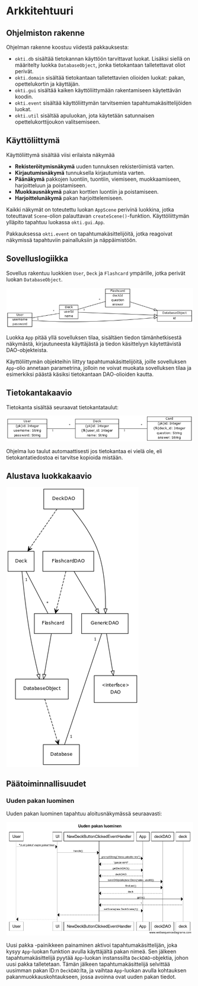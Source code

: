 # Arkkitehtuuri

## Ohjelmiston rakenne

Ohjelman rakenne koostuu viidestä pakkauksesta:

* `okti.db` sisältää tietokannan käyttöön tarvittavat luokat. Lisäksi siellä on määritelty luokka `DatabaseObject`, jonka tietokantaan talletettavat oliot perivät.
* `okti.domain` sisältää tietokantaan talletettavien olioiden luokat: pakan, opettelukortin ja käyttäjän.
* `okti.gui` sisältää kaiken käyttöliittymään rakentamiseen käytettävän koodin.
* `okti.event` sisältää käyttöliittymän tarvitsemien tapahtumakäsittelijöiden luokat.
* `okti.util` sisältää apuluokan, jota käytetään satunnaisen opettelukorttijoukon valitsemiseen.

## Käyttöliittymä

Käyttöliittymä sisältää viisi erilaista näkymää

* __Rekisteröitymisnäkymä__ uuden tunnuksen rekisteröimistä varten.
* __Kirjautumisnäkymä__ tunnuksella kirjautumista varten.
* __Päänäkymä__ pakkojen luontiin, tuontiin, viemiseen, muokkaamiseen, harjoitteluun ja poistamiseen.
* __Muokkausnäkymä__ pakan korttien luontiin ja poistamiseen.
* __Harjoittelunäkymä__ pakan harjoittelemiseen.

Kaikki näkymät on toteutettu luokan `AppScene` perivinä luokkina, jotka toteuttavat `Scene`-olion palauttavan `createScene()`-funktion. Käyttöliittymän ylläpito tapahtuu luokassa `okti.gui.App`.

Pakkauksessa `okti.event` on tapahtumakäsittelijöitä, jotka reagoivat näkymissä tapahtuviin painalluksiin ja näppäimistöön.

## Sovelluslogiikka

Sovellus rakentuu luokkien `User`, `Deck` ja `Flashcard` ympärille, jotka perivät luokan `DatabaseObject`.

![Looginen datamalli](https://github.com/Kalakuh/ohte/blob/master/dokumentaatio/data_model.png)

Luokka `App` pitää yllä sovelluksen tilaa, sisältäen tiedon tämänhetkisestä näkymästä, kirjautuneesta käyttäjästä ja tiedon käsittelyyn käytettävistä DAO-objekteista.

Käyttöliittymän objekteihin liittyy tapahtumakäsittelijöitä, joille sovelluksen `App`-olio annetaan parametrina, jolloin ne voivat muokata sovelluksen tilaa ja esimerkiksi päästä käsiksi tietokantaan DAO-olioiden kautta.

## Tietokantakaavio

Tietokanta sisältää seuraavat tietokantataulut:

![Tietokantakaavio](https://github.com/Kalakuh/ohte/blob/master/dokumentaatio/relation.png)

Ohjelma luo taulut automaattisesti jos tietokantaa ei vielä ole, eli tietokantatiedostoa ei tarvitse kopioida mistään.

## Alustava luokkakaavio

![Luokkakaavio](https://github.com/Kalakuh/ohte/blob/master/dokumentaatio/class.png)

## Päätoiminnallisuudet

### Uuden pakan luominen

Uuden pakan luominen tapahtuu aloitusnäkymässä seuraavasti:

![Uusi pakka](https://github.com/Kalakuh/ohte/blob/master/dokumentaatio/new_deck.png)

Uusi pakka -painikkeen painaminen aktivoi tapahtumakäsittelijän, joka kysyy `App`-luokan funktion avulla käyttäjältä pakan nimeä. Sen jälkeen tapahtumakäsittelijä pyytää `App`-luokan instanssilta `DeckDAO`-objektia, johon uusi pakka talletetaan. Tämän jälkeen tapahtumakäsittelijä selvittää uusimman pakan ID:n `DeckDAO`:lta, ja vaihtaa `App`-luokan avulla kohtauksen pakanmuokkauskohtaukseen, jossa avoinna ovat uuden pakan tiedot.
